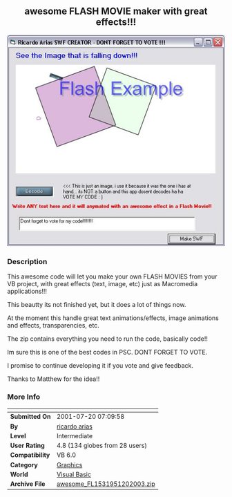 ﻿<div align="center">

## awesome FLASH MOVIE maker with great effects\!\!\!

<img src="PIC2003120337245245.JPG">
</div>

### Description

This awesome code will let you make your own FLASH MOVIES from your VB project, with great effects (text, image, etc) just as Macromedia applications!!!

This beautty its not finished yet, but it does a lot of things now.

At the moment this handle great text animations/effects, image animations and effects, transparencies, etc.

The zip contains everything you need to run the code, basically code!!

Im sure this is one of the best codes in PSC. DONT FORGET TO VOTE.

I promise to continue developing it if you vote and give feedback.

Thanks to Matthew for the idea!!
 
### More Info
 


<span>             |<span>
---                |---
**Submitted On**   |2001-07-20 07:09:58
**By**             |[ricardo arias](https://github.com/Planet-Source-Code/PSCIndex/blob/master/ByAuthor/ricardo-arias.md)
**Level**          |Intermediate
**User Rating**    |4.8 (134 globes from 28 users)
**Compatibility**  |VB 6\.0
**Category**       |[Graphics](https://github.com/Planet-Source-Code/PSCIndex/blob/master/ByCategory/graphics__1-46.md)
**World**          |[Visual Basic](https://github.com/Planet-Source-Code/PSCIndex/blob/master/ByWorld/visual-basic.md)
**Archive File**   |[awesome\_FL1531951202003\.zip](https://github.com/Planet-Source-Code/ricardo-arias-awesome-flash-movie-maker-with-great-effects__1-42583/archive/master.zip)









